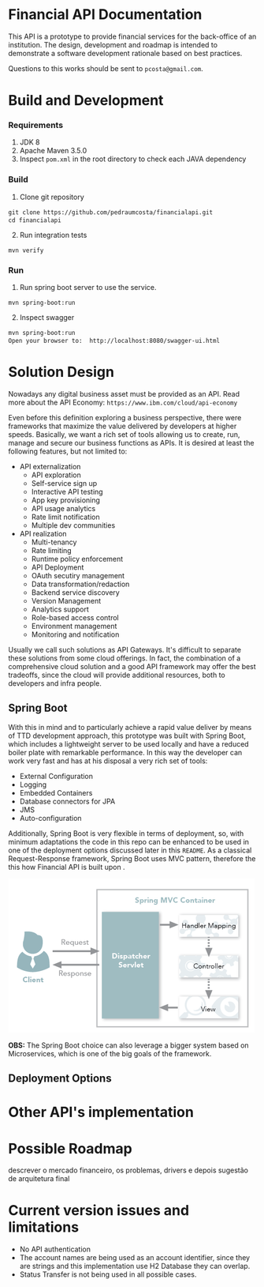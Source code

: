 # Financial API Documentation

This API is a prototype to provide financial services for the back-office of an institution. The design, development and roadmap is intended to demonstrate a software development rationale based on best practices.

Questions to this works should be sent to `pcosta@gmail.com`.

# Build and Development

### Requirements
1. JDK 8
2. Apache Maven 3.5.0
3. Inspect `pom.xml` in the root directory to check each JAVA dependency

### Build
1. Clone git repository
```
git clone https://github.com/pedraumcosta/financialapi.git
cd financialapi
```

2. Run integration tests
```
mvn verify
```

### Run
1. Run spring boot server to use the service.
```
mvn spring-boot:run
```
2. Inspect swagger
```
mvn spring-boot:run
Open your browser to:  http://localhost:8080/swagger-ui.html
```

# Solution Design
Nowadays any digital business asset must be provided as an API. Read more about the API Economy: `https://www.ibm.com/cloud/api-economy`

Even before this definition exploring a business perspective, there were frameworks that maximize the value delivered by developers at higher speeds. Basically, we want a rich set of tools allowing us to create, run, manage and secure our business functions as APIs. It is desired at least the following features, but not limited to:
- API externalization
  * API exploration
  * Self-service sign up
  * Interactive API testing
  * App key provisioning
  * API usage analytics
  * Rate limit notification
  * Multiple dev communities
- API realization
  * Multi-tenancy
  * Rate limiting
  * Runtime policy enforcement
  * API Deployment
  * OAuth secutiry management
  * Data transformation/redaction
  * Backend service discovery
  * Version Management
  * Analytics support
  * Role-based access control
  * Environment management
  * Monitoring and notification

Usually we call such solutions as API Gateways. It's difficult to separate these solutions from some cloud offerings. In fact, the combination of a comprehensive cloud solution and a good API framework may offer the best tradeoffs, since the cloud will provide additional resources, both to developers and infra people.
## Spring Boot
With this in mind and to particularly achieve a rapid value deliver by means of TTD development approach, this prototype was built with Spring Boot, which includes a lightweight server to be used locally and have a reduced boiler plate with remarkable performance. In this way the developer can work very fast and has at his disposal a very rich set of tools:
  - External Configuration
  - Logging
  - Embedded Containers
  - Database connectors for JPA
  - JMS
  - Auto-configuration
  
Additionally, Spring Boot is very flexible in terms of deployment, so, with minimum adaptations the code in this repo can be enhanced to be used in one of the deployment options discussed later in this `README`. As a classical Request-Response framework, Spring Boot uses MVC pattern, therefore the this how Financial API is built upon .

![Spring Boot Architecture](images/SPRING-MVC.png)

**OBS:** The Spring Boot choice can also leverage a bigger system based on Microservices, which is one of the big goals of the framework.
## Deployment Options


# Other API's implementation
# Possible Roadmap
descrever o mercado financeiro, os problemas, drivers e depois sugestão de arquitetura final
# Current version issues and limitations
- No API authentication
- The account names are being used as an account identifier, since they are strings and this implementation use H2 Database they can overlap.
- Status Transfer is not being used in all possible cases.

